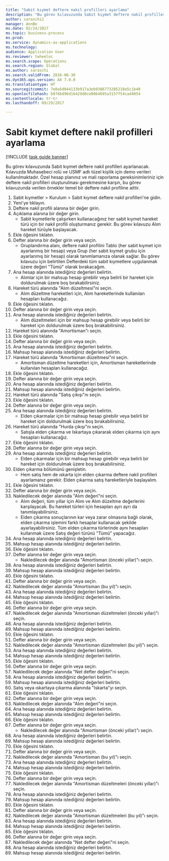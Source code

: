 ```yaml
--- 
title: "Sabit kıymet deftere nakil profilleri ayarlama"
description: "Bu görev kılavuzunda Sabit kıymet deftere nakil profilleri ayarlanacak."
author: saraschi2
manager: AnnBe
ms.date: 02/24/2017
ms.topic: business-process
ms.prod: 
ms.service: dynamics-ax-applications
ms.technology: 
audience: Application User
ms.reviewer: twheeloc
ms.search.scope: Operations
ms.search.region: Global
ms.author: saraschi
ms.search.validFrom: 2016-06-30
ms.dyn365.ops.version: AX 7.0.0
ms.translationtype: HT
ms.sourcegitcommit: 7e0a5d044133b917a3eb9386773205218e5c1b40
ms.openlocfilehash: b9766d96d16429d0ce0864695a3157f54cad4054
ms.contentlocale: tr-tr
ms.lasthandoff: 09/29/2017

---
```

# <a name="set-up-fixed-asset-posting-profiles"></a>Sabit kıymet deftere nakil profilleri ayarlama

[!INCLUDE [task guide banner](../../includes/task-guide-banner.md)]

Bu görev kılavuzunda Sabit kıymet deftere nakil profilleri ayarlanacak.  Kılavuzda Muhasebeci rolü ve USMF adlı tüzel kişilik için demo verileri kullanılmaktadır.  Özel hesap planınız ve mali raporlama gereksinimleriniz için deftere nakil profilleri oluşturulması gerekmesine karşın, bu görev kılavuzunda verilen örnekler temel bir deftere nakil profiline aittir.

1. Sabit kıymetler > Kurulum > Sabit kıymet deftere nakil profilleri'ne gidin.
2. Yeni'ye tıklayın.
3. Deftere nakil profili alanına bir değer girin.
4. Açıklama alanına bir değer girin.
    * Sabit kıymetlerle çalışırken kullanacağınız her sabit kıymet hareket türü için bir nakil profili oluşturmanız gerekir.  Bu görev kılavuzu Alım hareket türüyle başlayacak.  
5. Ekle öğesini tıklatın.
6. Defter alanına bir değer girin veya seçin.
    * Gruplandırma alanı, deftere nakil profilini Tablo (her sabit kıymet için ayarlanmış bir hesap) veya Grup (her sabit kıymet grubu için ayarlanmış bir hesap) olarak tanımlamanıza olanak sağlar.  Bu görev kılavuzu için belirtilen Defterdeki tüm sabit kıymetlere uygulanmak üzere değeri "Tümü" olarak bırakacağım.  
7. Ana hesap alanında istediğiniz değerleri belirtin.
    * Alımlar için bir mahsup hesap girebilir veya belirli bir hareket için doldurulmak üzere boş bırakabilirsiniz.    
8. Hareket türü alanında "Alım düzeltmesi"ni seçin.
    * Alım düzeltme hareketleri için, Alım hareketlerinde kullanılan hesapları kullanacağız.  
9. Ekle öğesini tıklatın.
10. Defter alanına bir değer girin veya seçin.
11. Ana hesap alanında istediğiniz değerleri belirtin.
    * Alım düzeltmeleri için bir mahsup hesap girebilir veya belirli bir hareket için doldurulmak üzere boş bırakabilirsiniz.    
12. Hareket türü alanında "Amortisman"ı seçin.
13. Ekle öğesini tıklatın.
14. Defter alanına bir değer girin veya seçin.
15. Ana hesap alanında istediğiniz değerleri belirtin.
16. Mahsup hesap alanında istediğiniz değerleri belirtin.
17. Hareket türü alanında "Amortisman düzeltmesi"ni seçin.
    * Amortisman düzeltme hareketleri için, Amortisman hareketlerinde kullanılan hesapları kullanacağız.  
18. Ekle öğesini tıklatın.
19. Defter alanına bir değer girin veya seçin.
20. Ana hesap alanında istediğiniz değerleri belirtin.
21. Mahsup hesap alanında istediğiniz değerleri belirtin.
22. Hareket türü alanında "Satış çıkışı"nı seçin.
23. Ekle öğesini tıklatın.
24. Defter alanına bir değer girin veya seçin.
25. Ana hesap alanında istediğiniz değerleri belirtin.
    * Elden çıkarmalar için bir mahsup hesap girebilir veya belirli bir hareket için doldurulmak üzere boş bırakabilirsiniz.  
26. Hareket türü alanında "Hurda çıkışı"nı seçin.
    * Satışla elden çıkarma ve Iskartaya çıkararak elden çıkarma için aynı hesapları kullanacağız.  
27. Ekle öğesini tıklatın.
28. Defter alanına bir değer girin veya seçin.
29. Ana hesap alanında istediğiniz değerleri belirtin.
    * Elden çıkarmalar için bir mahsup hesap girebilir veya belirli bir hareket için doldurulmak üzere boş bırakabilirsiniz.  
30. Elden çıkarma bölümünü genişletin.
    * Hem satış hem de ıskarta için elden çıkarma deftere nakil profilleri ayarlamanız gerekir.  Elden çıkarma satış hareketleriyle başlayalım.  
31. Ekle öğesini tıklatın.
32. Defter alanına bir değer girin veya seçin.
33. Nakledilecek değer alanında "Alım değeri"ni seçin.
    * Alım değeri, tüm yıllar için Alım ve Alım düzeltme değerlerini karşılayacak.  Bu hareket türleri için hesapları ayrı ayrı da tanımlayabilirsiniz.  
    * Elden çıkarma sonuçlarının kar veya zarar olmasına bağlı olarak, elden çıkarma işlemini farklı hesaplar kullanacak şekilde ayarlayabilirsiniz.  Tüm elden çıkarma türlerinde aynı hesapları kullanmak üzere Satış değeri türünü "Tümü" yapacağız.  
34. Ana hesap alanında istediğiniz değerleri belirtin.
35. Mahsup hesap alanında istediğiniz değerleri belirtin.
36. Ekle öğesini tıklatın.
37. Defter alanına bir değer girin veya seçin.
    * Nakledilecek değer alanında "Amortisman (önceki yıllar)"ı seçin.  
38. Ana hesap alanında istediğiniz değerleri belirtin.
39. Mahsup hesap alanında istediğiniz değerleri belirtin.
40. Ekle öğesini tıklatın.
41. Defter alanına bir değer girin veya seçin.
42. Nakledilecek değer alanında "Amortisman (bu yıl)"ı seçin.
43. Ana hesap alanında istediğiniz değerleri belirtin.
44. Mahsup hesap alanında istediğiniz değerleri belirtin.
45. Ekle öğesini tıklatın.
46. Defter alanına bir değer girin veya seçin.
47. Nakledilecek değer alanında "Amortisman düzeltmeleri (önceki yıllar)"ı seçin.
48. Ana hesap alanında istediğiniz değerleri belirtin.
49. Mahsup hesap alanında istediğiniz değerleri belirtin.
50. Ekle öğesini tıklatın.
51. Defter alanına bir değer girin veya seçin.
52. Nakledilecek değer alanında "Amortisman düzeltmeleri (bu yıl)"ı seçin.
53. Ana hesap alanında istediğiniz değerleri belirtin.
54. Mahsup hesap alanında istediğiniz değerleri belirtin.
55. Ekle öğesini tıklatın.
56. Defter alanına bir değer girin veya seçin.
57. Nakledilecek değer alanında "Net defter değeri"ni seçin.
58. Ana hesap alanında istediğiniz değerleri belirtin.
59. Mahsup hesap alanında istediğiniz değerleri belirtin.
60. Satış veya ıskartaya çıkarma alanında "Iskarta"yı seçin.
61. Ekle öğesini tıklatın.
62. Defter alanına bir değer girin veya seçin.
63. Nakledilecek değer alanında "Alım değeri"ni seçin.
64. Ana hesap alanında istediğiniz değerleri belirtin.
65. Mahsup hesap alanında istediğiniz değerleri belirtin.
66. Ekle öğesini tıklatın.
67. Defter alanına bir değer girin veya seçin.
    * Nakledilecek değer alanında "Amortisman (önceki yıllar)"ı seçin.  
68. Ana hesap alanında istediğiniz değerleri belirtin.
69. Mahsup hesap alanında istediğiniz değerleri belirtin.
70. Ekle öğesini tıklatın.
71. Defter alanına bir değer girin veya seçin.
72. Nakledilecek değer alanında "Amortisman (bu yıl)"ı seçin.
73. Ana hesap alanında istediğiniz değerleri belirtin.
74. Mahsup hesap alanında istediğiniz değerleri belirtin.
75. Ekle öğesini tıklatın.
76. Defter alanına bir değer girin veya seçin.
77. Nakledilecek değer alanında "Amortisman düzeltmeleri (önceki yıllar)"ı seçin.
78. Ana hesap alanında istediğiniz değerleri belirtin.
79. Mahsup hesap alanında istediğiniz değerleri belirtin.
80. Ekle öğesini tıklatın.
81. Defter alanına bir değer girin veya seçin.
82. Nakledilecek değer alanında "Amortisman düzeltmeleri (bu yıl)"ı seçin.
83. Ana hesap alanında istediğiniz değerleri belirtin.
84. Mahsup hesap alanında istediğiniz değerleri belirtin.
85. Ekle öğesini tıklatın.
86. Defter alanına bir değer girin veya seçin.
87. Nakledilecek değer alanında "Net defter değeri"ni seçin.
88. Ana hesap alanında istediğiniz değerleri belirtin.
89. Mahsup hesap alanında istediğiniz değerleri belirtin.


